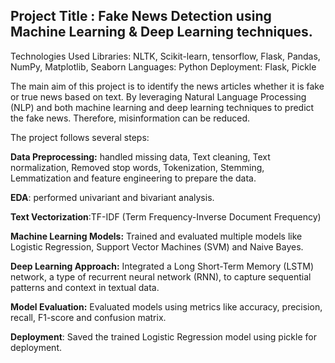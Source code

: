 ## Project Title : Fake News Detection using Machine Learning & Deep Learning techniques.

Technologies Used
Libraries: NLTK, Scikit-learn, tensorflow, Flask, Pandas, NumPy, Matplotlib, Seaborn
Languages: Python
Deployment: Flask, Pickle

The main aim of this project is to identify the news articles whether it is fake or true news based on text. By leveraging Natural Language Processing (NLP) and both machine learning and deep learning techniques to predict the fake news. Therefore, misinformation can be reduced.

The project follows several steps:

**Data Preprocessing:** handled missing data, Text cleaning, Text normalization, Removed stop words, Tokenization, Stemming, Lemmatization and feature engineering to prepare the data.

**EDA**: performed univariant and bivariant analysis.

**Text Vectorization**:TF-IDF (Term Frequency-Inverse Document Frequency)

**Machine Learning Models:** Trained and evaluated multiple models like Logistic Regression, Support Vector Machines (SVM) and Naive Bayes.

**Deep Learning Approach:** Integrated a Long Short-Term Memory (LSTM) network, a type of recurrent neural network (RNN), to capture sequential patterns and context in textual data.

**Model Evaluation:** Evaluated models using metrics like accuracy, precision, recall, F1-score and confusion matrix.

**Deployment**: Saved the trained Logistic Regression model using pickle for deployment.
